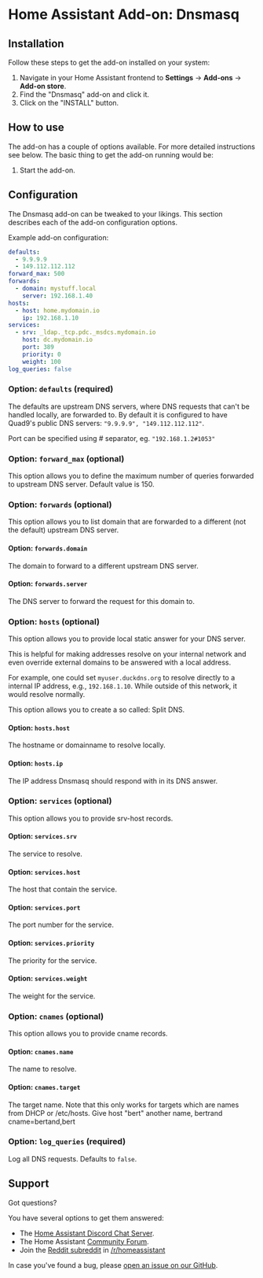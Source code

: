 # Home Assistant Add-on: Dnsmasq

## Installation

Follow these steps to get the add-on installed on your system:

1. Navigate in your Home Assistant frontend to **Settings** -> **Add-ons** -> **Add-on store**.
2. Find the "Dnsmasq" add-on and click it.
3. Click on the "INSTALL" button.

## How to use

The add-on has a couple of options available. For more detailed instructions
see below. The basic thing to get the add-on running would be:

1. Start the add-on.

## Configuration

The Dnsmasq add-on can be tweaked to your likings. This section
describes each of the add-on configuration options.

Example add-on configuration:

```yaml
defaults:
  - 9.9.9.9
  - 149.112.112.112
forward_max: 500
forwards:
  - domain: mystuff.local
    server: 192.168.1.40
hosts:
  - host: home.mydomain.io
    ip: 192.168.1.10
services:
  - srv: _ldap._tcp.pdc._msdcs.mydomain.io
    host: dc.mydomain.io
    port: 389
    priority: 0
    weight: 100
log_queries: false
```

### Option: `defaults` (required)

The defaults are upstream DNS servers, where DNS requests that can't
be handled locally, are forwarded to. By default it is configured to have
Quad9's public DNS servers: `"9.9.9.9", "149.112.112.112"`.

Port can be specified using # separator, eg. `"192.168.1.2#1053"`

### Option: `forward_max` (optional)

This option allows you to define the maximum number of queries forwarded
to upstream DNS server. Default value is 150.

### Option: `forwards` (optional)

This option allows you to list domain that are forwarded to a different
(not the default) upstream DNS server.

#### Option: `forwards.domain`

The domain to forward to a different upstream DNS server.

#### Option: `forwards.server`

The DNS server to forward the request for this domain to.

### Option: `hosts` (optional)

This option allows you to provide local static answer for your DNS server.

This is helpful for making addresses resolve on your internal network and
even override external domains to be answered with a local address.

For example, one could set `myuser.duckdns.org` to resolve directly to a
internal IP address, e.g., `192.168.1.10`. While outside of this network,
it would resolve normally.

This option allows you to create a so called: Split DNS.

#### Option: `hosts.host`

The hostname or domainname to resolve locally.

#### Option: `hosts.ip`

The IP address Dnsmasq should respond with in its DNS answer.

### Option: `services` (optional)

This option allows you to provide srv-host records.

#### Option: `services.srv`

The service to resolve.

#### Option: `services.host`

The host that contain the service.

#### Option: `services.port`

The port number for the service.

#### Option: `services.priority`

The priority for the service.

#### Option: `services.weight`

The weight for the service.

### Option: `cnames` (optional)

This option allows you to provide cname records.

#### Option: `cnames.name`

The name to resolve.

#### Option: `cnames.target`

The target name. Note that this only works for targets which are names from DHCP or /etc/hosts. Give host "bert" another name, bertrand cname=bertand,bert

### Option: `log_queries` (required) 

Log all DNS requests. Defaults to `false`.

## Support

Got questions?

You have several options to get them answered:

- The [Home Assistant Discord Chat Server][discord].
- The Home Assistant [Community Forum][forum].
- Join the [Reddit subreddit][reddit] in [/r/homeassistant][reddit]

In case you've found a bug, please [open an issue on our GitHub][issue].

[discord]: https://discord.gg/c5DvZ4e
[forum]: https://community.home-assistant.io
[issue]: https://github.com/home-assistant/addons/issues
[reddit]: https://reddit.com/r/homeassistant
[repository]: https://github.com/hassio-addons/repository
